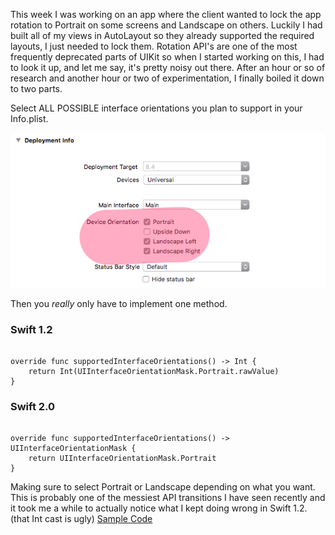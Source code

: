 <!--
Title: Per-View Auto-Rotation Locking Made Easy for iOS 8 and 9
Description: Lock your view controller orientation with this one weird trick.
Date: 2016/01/26
Template: post
Blog: true
-->

This week I was working on an app where the client wanted to lock the
app rotation to Portrait on some screens and Landscape on others.
Luckily I had built all of my views in AutoLayout so they already
supported the required layouts, I just needed to lock them. Rotation
API's are one of the most frequently deprecated parts of UIKit so when I
started working on this, I had to look it up, and let me say, it's
pretty noisy out there. After an hour or so of research and another hour
or two of experimentation, I finally boiled it down to two parts.

Select ALL POSSIBLE interface orientations you plan to support in your Info.plist.

![Screenshot][1]

Then you *really* only have to implement one method.

### Swift 1.2

<pre><code class="language-swift">
override func supportedInterfaceOrientations() -> Int {
    return Int(UIInterfaceOrientationMask.Portrait.rawValue)
}
</code></pre>

### Swift 2.0

<pre><code class="language-swift">
override func supportedInterfaceOrientations() -> UIInterfaceOrientationMask {
    return UIInterfaceOrientationMask.Portrait
}
</code></pre>

Making sure to select Portrait or Landscape depending on what you want.
This is probably one of the messiest API transitions I have seen
recently and it took me a while to actually notice what I kept doing
wrong in Swift 1.2. (that Int cast is ugly)
[Sample Code][2]

[1]: content/images/InterfaceOrientation.png
[2]: content/downloads/RotationTest.zip